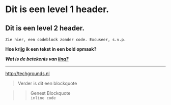 # Dit is een level 1 header. 
## Dit is een level 2 header.  
```
Zie hier, een codeblock zonder code. Excuseer, s.v.p.
```
**Hoe krijg ik een tekst in een bold opmaak?** 

***Wat is de betekenis van [linq?](https://www.nuffic.nl/onderwerpen/netwerk-duits-en-frans-linq/wat-is-linq)***  

****
<http://techgrounds.nl>

> Verder is dit
> een blockquote

> > Genest
> > Blockquote  
`inline code`

